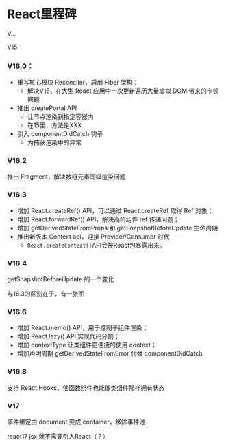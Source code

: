 # React里程碑



V...



V15



### V16.0：

- 重写核心模块 Reconciler，启用 Fiber 架构；
  - 解决V15，在大型 React 应用中一次更新遍历大量虚拟 DOM 带来的卡顿问题
- 推出 createPortal API
  - 让节点渲染到指定容器内
  - 在15里，方法是XXX
- 引入 componentDidCatch 钩子
  - 为捕获渲染中的异常



### V16.2

推出 Fragment，解决数组元素同级渲染问题



### V16.3

- 增加 React.createRef() API，可以通过 React.createRef 取得 Ref 对象；
- 增加 React.forwardRef() API，解决高阶组件 ref 传递问题；
- 增加 getDerivedStateFromProps 和 getSnapshotBeforeUpdate 生命周期
- 推出新版本 Context api，迎接 Provider/Consumer 时代
  - `React.createContext()`API会被React包暴露出来。



### V16.4

getSnapshotBeforeUpdate 的一个变化

与16.3的区别在于，有一张图



### V16.6

- 增加 React.memo() API，用于控制子组件渲染；
- 增加 React.lazy() API 实现代码分割；
- 增加 contextType 让类组件更便捷的使用 context；
- 增加声明周期 getDerivedStateFromError 代替 componentDidCatch



### V16.8

支持 React Hooks，使函数组件也能像类组件那样拥有状态



### V17

事件绑定由 document 变成 container，移除事件池

react17 jsx 就不需要引入React（？）







































































